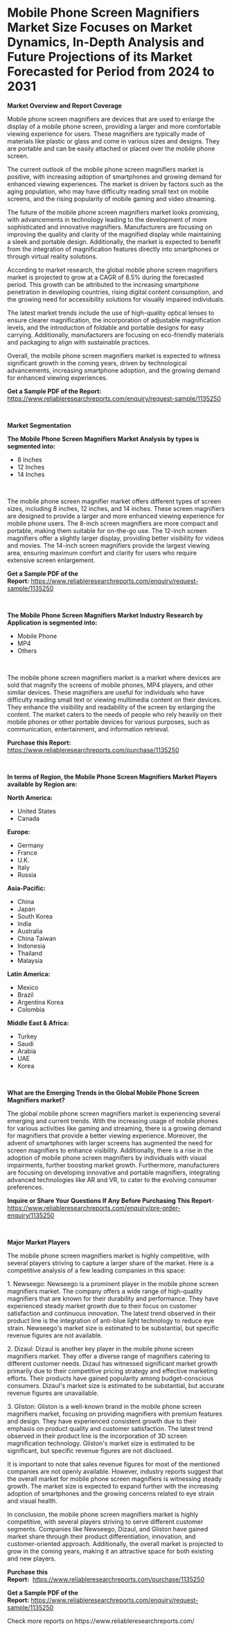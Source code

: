 <p><h1>Mobile Phone Screen Magnifiers Market Size Focuses on Market Dynamics, In-Depth Analysis and Future Projections of its Market Forecasted for Period from 2024 to 2031</h1></p><p><strong>Market Overview and Report Coverage</strong></p>
<p><p>Mobile phone screen magnifiers are devices that are used to enlarge the display of a mobile phone screen, providing a larger and more comfortable viewing experience for users. These magnifiers are typically made of materials like plastic or glass and come in various sizes and designs. They are portable and can be easily attached or placed over the mobile phone screen.</p><p>The current outlook of the mobile phone screen magnifiers market is positive, with increasing adoption of smartphones and growing demand for enhanced viewing experiences. The market is driven by factors such as the aging population, who may have difficulty reading small text on mobile screens, and the rising popularity of mobile gaming and video streaming.</p><p>The future of the mobile phone screen magnifiers market looks promising, with advancements in technology leading to the development of more sophisticated and innovative magnifiers. Manufacturers are focusing on improving the quality and clarity of the magnified display while maintaining a sleek and portable design. Additionally, the market is expected to benefit from the integration of magnification features directly into smartphones or through virtual reality solutions.</p><p>According to market research, the global mobile phone screen magnifiers market is projected to grow at a CAGR of 8.5% during the forecasted period. This growth can be attributed to the increasing smartphone penetration in developing countries, rising digital content consumption, and the growing need for accessibility solutions for visually impaired individuals.</p><p>The latest market trends include the use of high-quality optical lenses to ensure clearer magnification, the incorporation of adjustable magnification levels, and the introduction of foldable and portable designs for easy carrying. Additionally, manufacturers are focusing on eco-friendly materials and packaging to align with sustainable practices.</p><p>Overall, the mobile phone screen magnifiers market is expected to witness significant growth in the coming years, driven by technological advancements, increasing smartphone adoption, and the growing demand for enhanced viewing experiences.</p></p>
<p><strong>Get a Sample PDF of the Report:</strong> <a href="https://www.reliableresearchreports.com/enquiry/request-sample/1135250">https://www.reliableresearchreports.com/enquiry/request-sample/1135250</a></p>
<p>&nbsp;</p>
<p><strong>Market Segmentation</strong></p>
<p><strong>The Mobile Phone Screen Magnifiers Market Analysis by types is segmented into:</strong></p>
<p><ul><li>8 Inches</li><li>12 Inches</li><li>14 Inches</li></ul></p>
<p>&nbsp;</p>
<p><p>The mobile phone screen magnifier market offers different types of screen sizes, including 8 inches, 12 inches, and 14 inches. These screen magnifiers are designed to provide a larger and more enhanced viewing experience for mobile phone users. The 8-inch screen magnifiers are more compact and portable, making them suitable for on-the-go use. The 12-inch screen magnifiers offer a slightly larger display, providing better visibility for videos and movies. The 14-inch screen magnifiers provide the largest viewing area, ensuring maximum comfort and clarity for users who require extensive screen enlargement.</p></p>
<p><strong>Get a Sample PDF of the Report:</strong>&nbsp;<a href="https://www.reliableresearchreports.com/enquiry/request-sample/1135250">https://www.reliableresearchreports.com/enquiry/request-sample/1135250</a></p>
<p>&nbsp;</p>
<p><strong>The Mobile Phone Screen Magnifiers Market Industry Research by Application is segmented into:</strong></p>
<p><ul><li>Mobile Phone</li><li>MP4</li><li>Others</li></ul></p>
<p>&nbsp;</p>
<p><p>The mobile phone screen magnifiers market is a market where devices are sold that magnify the screens of mobile phones, MP4 players, and other similar devices. These magnifiers are useful for individuals who have difficulty reading small text or viewing multimedia content on their devices. They enhance the visibility and readability of the screen by enlarging the content. The market caters to the needs of people who rely heavily on their mobile phones or other portable devices for various purposes, such as communication, entertainment, and information retrieval.</p></p>
<p><strong>Purchase this Report:</strong>&nbsp; <a href="https://www.reliableresearchreports.com/purchase/1135250">https://www.reliableresearchreports.com/purchase/1135250</a></p>
<p>&nbsp;</p>
<p><strong>In terms of Region, the Mobile Phone Screen Magnifiers Market Players available by Region are:</strong></p>
<p>
    <p> <strong> North America: </strong>
        <ul>
            <li>United States</li>
            <li>Canada</li>
        </ul>
        </p> 
    <p> <strong> Europe: </strong>
        <ul>
            <li>Germany</li>
            <li>France</li>
            <li>U.K.</li>
            <li>Italy</li>
            <li>Russia</li>
        </ul>
        </p> 
    <p> <strong> Asia-Pacific: </strong>
        <ul>
            <li>China</li>
            <li>Japan</li>
            <li>South Korea</li>
            <li>India</li>
            <li>Australia</li>
            <li>China Taiwan</li>
            <li>Indonesia</li>
            <li>Thailand</li>
            <li>Malaysia</li>
        </ul>
        </p> 
    <p> <strong> Latin America: </strong>
        <ul>
            <li>Mexico</li>
            <li>Brazil</li>
            <li>Argentina Korea</li>
            <li>Colombia</li>
        </ul>
        </p> 
    <p> <strong> Middle East & Africa: </strong>
        <ul>
            <li>Turkey</li>
            <li>Saudi</li>
            <li>Arabia</li>
            <li>UAE</li>
            <li>Korea</li>
        </ul>
    </p>
    </p>
<p>&nbsp;</p>
<p><strong>What are the Emerging Trends in the Global Mobile Phone Screen Magnifiers market?</strong></p>
<p><p>The global mobile phone screen magnifiers market is experiencing several emerging and current trends. With the increasing usage of mobile phones for various activities like gaming and streaming, there is a growing demand for magnifiers that provide a better viewing experience. Moreover, the advent of smartphones with larger screens has augmented the need for screen magnifiers to enhance visibility. Additionally, there is a rise in the adoption of mobile phone screen magnifiers by individuals with visual impairments, further boosting market growth. Furthermore, manufacturers are focusing on developing innovative and portable magnifiers, integrating advanced technologies like AR and VR, to cater to the evolving consumer preferences.</p></p>
<p><strong>Inquire or Share Your Questions If Any Before Purchasing This Report</strong>- <a href="https://www.reliableresearchreports.com/enquiry/pre-order-enquiry/1135250">https://www.reliableresearchreports.com/enquiry/pre-order-enquiry/1135250</a></p>
<p>&nbsp;</p>
<p><strong>Major Market Players</strong></p>
<p><p>The mobile phone screen magnifiers market is highly competitive, with several players striving to capture a larger share of the market. Here is a competitive analysis of a few leading companies in this space:</p><p>1. Newseego: Newseego is a prominent player in the mobile phone screen magnifiers market. The company offers a wide range of high-quality magnifiers that are known for their durability and performance. They have experienced steady market growth due to their focus on customer satisfaction and continuous innovation. The latest trend observed in their product line is the integration of anti-blue light technology to reduce eye strain. Newseego's market size is estimated to be substantial, but specific revenue figures are not available.</p><p>2. Dizaul: Dizaul is another key player in the mobile phone screen magnifiers market. They offer a diverse range of magnifiers catering to different customer needs. Dizaul has witnessed significant market growth primarily due to their competitive pricing strategy and effective marketing efforts. Their products have gained popularity among budget-conscious consumers. Dizaul's market size is estimated to be substantial, but accurate revenue figures are unavailable.</p><p>3. Gliston: Gliston is a well-known brand in the mobile phone screen magnifiers market, focusing on providing magnifiers with premium features and design. They have experienced consistent growth due to their emphasis on product quality and customer satisfaction. The latest trend observed in their product line is the incorporation of 3D screen magnification technology. Gliston's market size is estimated to be significant, but specific revenue figures are not disclosed.</p><p>It is important to note that sales revenue figures for most of the mentioned companies are not openly available. However, industry reports suggest that the overall market for mobile phone screen magnifiers is witnessing steady growth. The market size is expected to expand further with the increasing adoption of smartphones and the growing concerns related to eye strain and visual health.</p><p>In conclusion, the mobile phone screen magnifiers market is highly competitive, with several players striving to serve different customer segments. Companies like Newseego, Dizaul, and Gliston have gained market share through their product differentiation, innovation, and customer-oriented approach. Additionally, the overall market is projected to grow in the coming years, making it an attractive space for both existing and new players.</p></p>
<p><strong>Purchase this Report:</strong>&nbsp;&nbsp;<a href="https://www.reliableresearchreports.com/purchase/1135250">https://www.reliableresearchreports.com/purchase/1135250</a></p>
<p></p>
<p><strong>Get a Sample PDF of the Report:</strong>&nbsp;<a href="https://www.reliableresearchreports.com/enquiry/request-sample/1135250">https://www.reliableresearchreports.com/enquiry/request-sample/1135250</a></p>
<p>Check more reports on https://www.reliableresearchreports.com/</p>